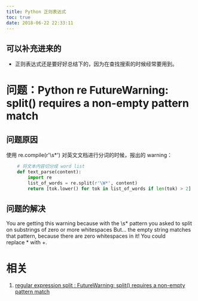 ```yaml
---
title: Python 正则表达式
toc: true
date: 2018-06-22 22:33:11
---
```

## 可以补充进来的
- 正则表达式还是要好好总结下的，因为在查找搜索的时候经常要用到。




# 问题：Python re FutureWarning: split() requires a non-empty pattern match
## 问题原因
使用 re.compile(r'\s*') 对英文文档进行分词的时候，报出的 warning：
```Python
    # 将文本内容切分成 word list
    def text_parse(content):
        import re
        list_of_words = re.split(r'\W*', content)
        return [tok.lower() for tok in list_of_words if len(tok) > 2]
```

## 问题的解决
You are getting this warning because with the \s* pattern you asked to split on substrings of zero or more whitespaces
But... the empty string matches that pattern, because there are zero whitespaces in it!
You could  replace * with +.





# 相关
  1. [regular expression split : FutureWarning: split() requires a non-empty pattern match](https://stackoverflow.com/questions/47564710/regular-expression-split-futurewarning-split-requires-a-non-empty-pattern-m)
